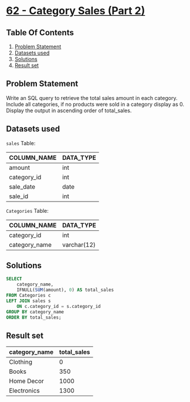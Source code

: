 # [62 - Category Sales (Part 2)](https://www.namastesql.com/coding-problem/62-category-sales-part-2)

## Table Of Contents
1. [Problem Statement]()
2. [Datasets used]()
3. [Solutions]()
4. [Result set]()

## Problem Statement

Write an SQL query to retrieve the total sales amount in each category. Include all categories, if no products were sold in a category display as 0. Display the output in ascending order of total_sales.

## Datasets used

```sales``` Table:

| COLUMN_NAME | DATA_TYPE |
| ----------- | --------- |
| amount      | int       |
| category_id | int       |
| sale_date   | date      |
| sale_id     | int       |

```Categories``` Table:

| COLUMN_NAME   | DATA_TYPE   |
| ------------- | ----------- | 
| category_id   | int         |
| category_name | varchar(12) |

## Solutions

```sql
SELECT
	category_name,
    IFNULL(SUM(amount), 0) AS total_sales
FROM Categories c
LEFT JOIN sales s
	ON c.category_id = s.category_id
GROUP BY category_name
ORDER BY total_sales;
```

## Result set

| category_name | total_sales |
| ------------- | ----------- | 
| Clothing      |           0 |
| Books         |         350 |
| Home Decor    |        1000 |
| Electronics   |        1300 |